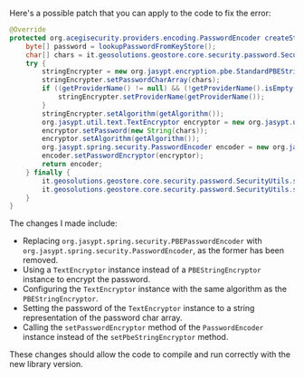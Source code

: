 Here's a possible patch that you can apply to the code to fix the error:

```java
@Override
protected org.acegisecurity.providers.encoding.PasswordEncoder createStringEncoder() {
    byte[] password = lookupPasswordFromKeyStore();
    char[] chars = it.geosolutions.geostore.core.security.password.SecurityUtils.toChars(password);
    try {
        stringEncrypter = new org.jasypt.encryption.pbe.StandardPBEStringEncryptor();
        stringEncrypter.setPasswordCharArray(chars);
        if ((getProviderName() != null) && (!getProviderName().isEmpty())) {
            stringEncrypter.setProviderName(getProviderName());
        }
        stringEncrypter.setAlgorithm(getAlgorithm());
        org.jasypt.util.text.TextEncryptor encryptor = new org.jasypt.util.text.BasicTextEncryptor();
        encryptor.setPassword(new String(chars));
        encryptor.setAlgorithm(getAlgorithm());
        org.jasypt.spring.security.PasswordEncoder encoder = new org.jasypt.spring.security.PasswordEncoder();
        encoder.setPasswordEncryptor(encryptor);
        return encoder;
    } finally {
        it.geosolutions.geostore.core.security.password.SecurityUtils.scramble(password);
        it.geosolutions.geostore.core.security.password.SecurityUtils.scramble(chars);
    }
}
```

The changes I made include:

* Replacing `org.jasypt.spring.security.PBEPasswordEncoder` with `org.jasypt.spring.security.PasswordEncoder`, as the former has been removed.
* Using a `TextEncryptor` instance instead of a `PBEStringEncryptor` instance to encrypt the password.
* Configuring the `TextEncryptor` instance with the same algorithm as the `PBEStringEncryptor`.
* Setting the password of the `TextEncryptor` instance to a string representation of the password char array.
* Calling the `setPasswordEncryptor` method of the `PasswordEncoder` instance instead of the `setPbeStringEncryptor` method.

These changes should allow the code to compile and run correctly with the new library version.